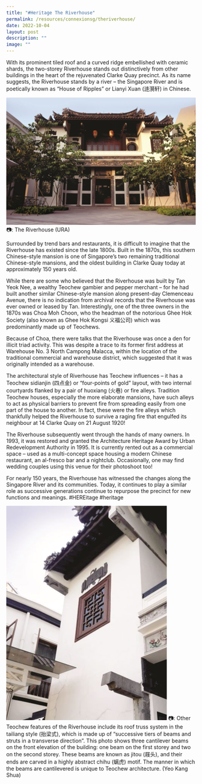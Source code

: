 ```yaml
---
title: "#Heritage The Riverhouse"
permalink: /resources/connexionsg/theriverhouse/
date: 2022-10-04
layout: post
description: ""
image: ""
---
```



With its prominent tiled roof and a curved ridge embellished with ceramic shards, the two-storey Riverhouse stands out distinctively from other buildings in the heart of the rejuvenated Clarke Quay precinct. As its name suggests, the Riverhouse stands by a river – the Singapore River and is poetically known as “House of Ripples” or Lianyi Xuan (涟漪轩) in Chinese. 

![](/images/connexionsg/2022/1%20river%20house%20(ura).jpg)
📷: The Riverhouse (URA)

Surrounded by trend bars and restaurants, it is difficult to imagine that the Riverhouse has existed since the late 1800s. Built in the 1870s, this southern Chinese-style mansion is one of Singapore’s two remaining traditional Chinese-style mansions, and the oldest building in Clarke Quay today at approximately 150 years old.

While there are some who believed that the Riverhouse was built by Tan Yeok Nee, a wealthy Teochew gambier and pepper merchant – for he had built another similar Chinese-style mansion along present-day Clemenceau Avenue, there is no indication from archival records that the Riverhouse was ever owned or leased by Tan. Interestingly, one of the three owners in the 1870s was Choa Moh Choon, who the headman of the notorious Ghee Hok Society (also known as Ghee Hok Kongsi 义福公司) which was predominantly made up of Teochews.

Because of Choa, there were talks that the Riverhouse was once a den for illicit triad activity. This was despite a trace to its former first address at Warehouse No. 3 North Campong Malacca, within the location of the traditional commercial and warehouse district, which suggested that it was originally intended as a warehouse. 

The architectural style of Riverhouse has Teochew influences – it has a Teochew sidianjin (四点金) or “four-points of gold” layout, with two internal courtyards flanked by a pair of huoxiang (火巷) or fire alleys. Tradition Teochew houses, especially the more elaborate mansions, have such alleys to act as physical barriers to prevent fire from spreading easily from one part of the house to another. In fact, these were the fire alleys which thankfully helped the Riverhouse to survive a raging fire that engulfed its neighbour at 14 Clarke Quay on 21 August 1920!

The Riverhouse subsequently went through the hands of many owners. In 1993, it was restored and granted the Architecture Heritage Award by Urban Redevelopment Authority in 1995. It is currently rented out as a commercial space – used as a multi-concept space housing a modern Chinese restaurant, an al-fresco bar and a nightclub. Occasionally, one may find wedding couples using this venue for their photoshoot too!

For nearly 150 years, the Riverhouse has witnessed the changes along the Singapore River and its communities. Today, it continues to play a similar role as successive generations continue to repurpose the precinct for new functions and meanings. #HEREitage #heritage 

![](/images/connexionsg/2022/2%20(yeo%20kang%20shua).jpg)
📷: Other Teochew features of the Riverhouse include its roof truss system in the tailiang style (抬梁式), which is made up of “successive tiers of beams and struts in a transverse direction”. This photo shows three cantilever beams on the front elevation of the building: one beam on the first storey and two on the second storey. These beams are known as jitou (屐头), and their ends are carved in a highly abstract chihu (螭虎) motif. The manner in which the beams are cantilevered is unique to Teochew architecture. (Yeo Kang Shua)
